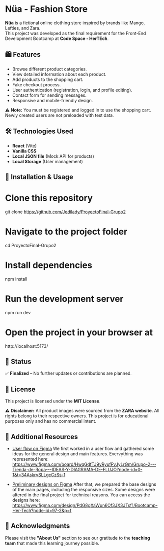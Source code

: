 # Nüa - Fashion Store

**Nüa** is a fictional online clothing store inspired by brands like Mango, Lefties, and Zara.  
This project was developed as the final requirement for the Front-End Development Bootcamp at **Code Space - HerTEch**.

## 🛍️ Features

- Browse different product categories.
- View detailed information about each product.
- Add products to the shopping cart.
- Fake checkout process.
- User authentication (registration, login, and profile editing).
- Contact form for sending messages.
- Responsive and mobile-friendly design.

⚠ **Note:** You must be registered and logged in to use the shopping cart. Newly created users are not preloaded with test data.

## 🛠 Technologies Used

- **React** (Vite)
- **Vanilla CSS**
- **Local JSON file** (Mock API for products)
- **Local Storage** (User management)

## 🚀 Installation & Usage

# Clone this repository
git clone https://github.com/Jedilady/ProyectoFinal-Grupo2

# Navigate to the project folder
cd ProyectoFinal-Grupo2

# Install dependencies
npm install

# Run the development server
npm run dev

# Open the project in your browser at
http://localhost:5173/

## 📌 Status

✅ **Finalized** – No further updates or contributions are planned.

## 📜 License

This project is licensed under the **MIT License**.  

⚠ **Disclaimer:** All product images were sourced from the **ZARA website**. All rights belong to their respective owners. This project is for educational purposes only and has no commercial intent.

## 📁 Additional Resources

- [User flow on Figma](#) We first worked in a user flow and gathered some ideas for the general design and main features. Evervything was represented here:
  https://www.figma.com/board/HwqGdfTJ9vRyufPvJyLrGm/Grupo-2---Tienda-de-Ropa---IDEAS-Y-DIAGRAMA-DE-FLUJO?node-id=0-1&t=34AskrvSLLgcCzSs-1

- [Preliminary designs on Figma](#) After that, we prepared the base designs of the main pages, including the responsive sizes. Some designs were altered in the final project for technical reasons. You can access the designs here:
  https://www.figma.com/design/PdG8gXaWun6Of3JX3JTsf1/Bootcamp-Her-Tech?node-id=97-2&p=f

## 💙 Acknowledgments

Please visit the **"About Us"** section to see our gratitude to the **teaching team** that made this learning journey possible.